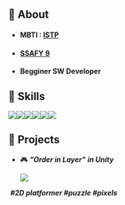 ## :avocado: About

</div>

* #### MBTI  : [ISTP](https://www.16personalities.com/ko/%EC%84%B1%EA%B2%A9%EC%9C%A0%ED%98%95-istp)

* #### [SSAFY 9](https://www.ssafy.com) 

* #### Begginer SW Developer



## :kiwi_fruit: Skills



<img src="https://img.shields.io/badge/Python-3776AB?style=for-the-badge&logo=Python&logoColor=f5dd42"/><img src="https://img.shields.io/badge/JavaScript-F7DF1E?style=for-the-badge&logo=JavaScript&logoColor=1c1c1c"/><img src="https://img.shields.io/badge/Unity-afb0a5?style=for-the-badge&logo=Unity&logoColor=FFFFFF"/><img src="https://img.shields.io/badge/C++-00599C?style=for-the-badge&logo=cplusplus&logoColor=ffffff"/><img src="https://img.shields.io/badge/GitHub-181717?style=for-the-badge&logo=GitHub&logoColor=white"/><img src="https://img.shields.io/badge/Aseprite-81f7d2?style=for-the-badge&logo=Aseprite&logoColor=000000"/>



</div>



## :pear: Projects

* :video_game: ***"Order in Layer"***  ***in Unity***

  ![](https://i.ibb.co/tpwN9W2/something.jpg)

​			***#2D platformer #puzzle #pixels***


